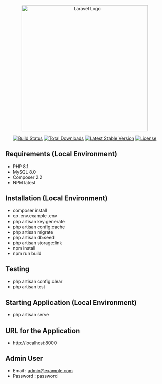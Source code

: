 <p align="center"><a href="https://laravel.com" target="_blank"><img src="https://raw.githubusercontent.com/laravel/art/master/logo-lockup/5%20SVG/2%20CMYK/1%20Full%20Color/laravel-logolockup-cmyk-red.svg" width="400" alt="Laravel Logo"></a></p>

<p align="center">
<a href="https://github.com/laravel/framework/actions"><img src="https://github.com/laravel/framework/workflows/tests/badge.svg" alt="Build Status"></a>
<a href="https://packagist.org/packages/laravel/framework"><img src="https://img.shields.io/packagist/dt/laravel/framework" alt="Total Downloads"></a>
<a href="https://packagist.org/packages/laravel/framework"><img src="https://img.shields.io/packagist/v/laravel/framework" alt="Latest Stable Version"></a>
<a href="https://packagist.org/packages/laravel/framework"><img src="https://img.shields.io/packagist/l/laravel/framework" alt="License"></a>
</p>

## Requirements (Local Environment)

- PHP 8.1.
- MySQL 8.0
- Composer 2.2
- NPM latest

## Installation (Local Environment)

- composer install
- cp .env.example .env
- php artisan key:generate
- php artisan config:cache
- php artisan migrate
- php artisan db:seed
- php artisan storage:link
- npm install
- npm run build

## Testing

- php artisan config:clear
- php artisan test

## Starting Application (Local Environment)

- php artisan serve

## URL for the Application

- http://localhost:8000

## Admin User

- Email : admin@example.com
- Password : password
